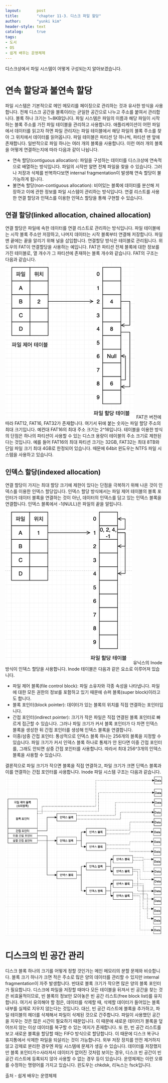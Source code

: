 ```yaml
---
layout:       post
title:        "chapter 11-3. 디스크 파일 할당"
author:       "yunki kim"
header-style: text
catalog:      true
tags:
- 도서
- OS
- 쉽게 배우는 운영체제
---
```


디스크상에서 파일 시스템이 어떻게 구성되는지 알아보겠습니다.
# 연속 할당과 불연속 할당
파일 시스템은 기본적으로 메인 메모리를 페이징으로 관리하는 것과 유사한 방식을 사용합니다. 전체 디스크 공간을 블록이라는 균일한 공간으로 나누고 주소를 붙여서 관리합니다. 블록 하나 크기는 1~8KB입니다.
파일 시스템은 파일의 이름과 해당 파일이 시작하는 블록 주소를 가진 파일 테이블을 관리하고 사용합니다. 애플리케이션이 어떤 파일에서 데이터를 읽고자 하면 파일 관리자는 파일 테이블에서 해당 파일의 블록 주소를 찾아 그 위치에서 데이터를 읽어옵니다. 파일 테이블은 파티션 당 하나씩, 파티션 맨 앞에 존재합니다.
일반적으로 파일 하나는 여러 개의 블록을 사용합니다. 이런 여러 개의 블록을 어떻게 연결하는지에 따라 다음과 같이 나뉩니다.
- 연속 할당(contiguous allocation): 파일을 구성하는 데이터를 디스크상에 연속적으로 배열하는 방식입니다. 파일의 시작만 알면 전체 파일을 찾을 수 있습니다. 그러나 저장과 삭제를 반복하다보면 internal fragmentation이 발생해 연속 할당이 불가능하게 됩니다.
- 불연속 할당(non-contiguous allocation): 비어있는 블록에 데이터를 분산해 저장하고 이에 관한 정보를 파일 시스템이 관리하는 방식입니다. 연결 리스트를 사용한 연결 할당과 인덱스를 이용한 인덱스 할당을 통해 구현할 수 있습니다.
## 연결 할당(linked allocation, chained allocation)
연결 할당은 파일에 속한 데이터를 연결 리스트로 관리하는 방식입니다. 파일 테이블에는 시작 블록 주소만 저장하고, 나머지 데이터는 시작 블록부터 연결해 저장합니다. 파일 맨 끝에는 끝을 알리기 위해 널을 삽입합니다.
연결할당 방식은 테이블로 관리됩니다. 위도우의 FAT이 연결할당을 사용하는 예입니다. FAT은 파티션 전체 블록에 대한 정보를 가진 테이블로, 열 개수가 그 파티션에 존재하는 블록 개수와 같습니다. FAT의 구조는 다음과 같습니다.
![FAT structure](/img/2023-06-29-introduction-to-os-11-3/img.png)
FAT은 버전에 따라 FAT12, FAT16, FAT32가 존재합니다. 여기서 뒤에 붙는 숫자는 파일 할당 주소의 최대 크기입니다. 예컨대 FAT16의 최대 주소 크기는 2^16입니다.
테이블을 이용한 방식의 단점은 하나의 파티션이 사용할 수 있는 디스크 용량이 테이블의 주소 크기로 제한된다는 것입니다. 예를 들어 FAT16의 최대 파티션 크기는 32GB, FAT32는 최대 8TB와 단일 파일 크기 최대 4GB로 한정되어 있습니다. 때문에 64bit 윈도우는 NTFS 파일 시스템을 사용하고 있습니다.
## 인덱스 할당(indexed allocation)
연결 할당이 가지는 최대 할당 크기에 제한이 있다는 단점을 극복하기 위해 나온 것이 인덱스를 이용한 인덱스 할당입니다. 인덱스 할당 방식에서는 파일 제어 테이블의 블록 포인터가 데이터 블록을 연결하는 것이 아닌, 데이터의 인덱스를 담고 있는 인덱스 블록을 연결합니다. 인덱스 블록에서 -1(NULL)은 파일의 끝을 알립니다.
![indexed allocation strucutre](/img/2023-06-29-introduction-to-os-11-3/img_1.png)
유닉스의 Inode 방식이 인덱스 할당을 사용합니다. Inode 테이블은 다음과 같은 요소로 이루어져 있습니다.
- 파일 제어 블록(file control block): 파일 소유자와 각종 속성을 나타냅니다. 파일에 대한 모든 권한의 정보를 포함하고 있기 때문에 슈퍼 블록(super block)이라고도 합니다.
- 블록 포인터(block pointer): 데이터가 있는 블록의 위치를 직접 연결하는 포인터입니다.
- 간접 포인터(indirect pointer): 크기가 작은 파일은 직접 연결된 블록 포인터로 빠르게 접근할 수 있습니다. 그러나 파일 크기가 커서 블록 포인터가 다 차면 인덱스 블록을 생성한 뒤 간접 포인터를 생성해 인덱스 블록을 연결합니다.
- 이중/삼중 간접 포인터: 통상적으로 인덱스 블록 하나는 256개의 블록을 지정할 수 있습니다. 파일 크기가 커서 인덱스 블록 하나로 통제가 안 된다면 이중 간접 포인터를, 그래도 안되면 삼중 간접 포인터를 사용합니다. 따라서 최대 256^3개의 인덱스 블록을 사용할 수 있습니다.

결론적으로 파일 크기가 작으면 블록을 직접 연결하고, 파일 크기가 크면 딘엑스 블록과 이를 연결하는 간접 포인터를 사용합니다. Inode 파일 시스템 구조는 다음과 같습니다.
![Inode filesystem structure](/img/2023-06-29-introduction-to-os-11-3/img_2.png)
# 디스크의 빈 공간 관리
디스크 블록 하나의 크기를 어떻게 정할 것인가는 메인 메모리의 분할 문제와 비슷합니다. 블록 크기 하나가 크면 적은 주소로 많은 양의 데이터를 관리할 수 있지만 internal fragmentation이 자주 발생합니다. 반대로 블록 크기가 작으면 많은 양의 블록 포인터가 필요합니다.
디스크에 파일을 저장할 때마다 모든 테이블을 뒤져서 빈 공간을 찾는 것은 비효율적이므로, 빈 블록의 정보만 모아놓은 빈 공간 리스트(free block list)를 유지합니다.
여기서 유의해야 할 점은, 데이터를 삭제할 때, 삭제할 데이터가 들어있는 블록 내부를 실제로 지우지 않는다는 것입니다. 대신, 빈 공간 리스트에 블록을 추가하고, 파일 테이블의 헤더를 삭제해서 파일이 삭제된 것으로 간주합니다. 파일이 사용했던 공간을 지우는 것은 많은 시간이 필요하기 때문입니다. 이 때문에 새로운 데이터가 블록을 덮어쓰지 않는 이상 데이터를 복구할 수 있는 여지가 존재합니다. 또 한, 빈 공간 리스트를 보고 새로운 블록을 할당할 때는 FIFO 방식으로 할당합니다. 이 때문에 디스크 복구나 휴지통에서 삭제한 파일을 되살리는 것이 가능합니다.
외부 저장 장치를 안전 제거하지 않고 강제로 분리한 경우엔 파일 시스템에 문제가 생길 수 있습니다. 데이터를 저장했지만 블록 포인터가ㅇ사라져서 데이터가 없어진 것처럼 보이는 경우, 디스크 빈 공간이 빈 공간 리스트에 등록되지 않아 사용할 수 없는 경우 등이 있습니다. 운영체제는 이런 오류를 수정하는 명령어를 가지고 있습니다. 윈도우는 chkdsk, 리눅스는 fsck입니다.

출처 - 쉽게 배우는 운영체제
